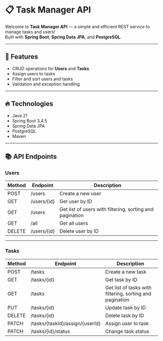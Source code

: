 # 📋 Task Manager API

Welcome to **Task Manager API** — a simple and efficient REST service to manage tasks and users!  
Built with **Spring Boot**, **Spring Data JPA**, and **PostgreSQL**.

---

## 🚀 Features

- CRUD operations for **Users** and **Tasks**
- Assign users to tasks
- Filter and sort users and tasks
- Validation and exception handling

---

## 🔥 Technologies

- Java 21
- Spring Boot 3.4.5
- Spring Data JPA
- PostgreSQL
- Maven
---
## 📚 API Endpoints

### Users

| Method | Endpoint        | Description                                              |
|--------|-----------------|----------------------------------------------------------|
| POST   | /users          | Create a new user                                        |
| GET    | /users/{id}     | Get user by ID                                           |
| GET    | /users          | Get list of users with filtering, sorting and pagination |
|GET     | /all            | Get all users                                            |
| DELETE | /users/{id}     | Delete user by ID                                        |

---

### Tasks

| Method | Endpoint                      | Description                                              |
|--------|-------------------------------|----------------------------------------------------------|
| POST   | /tasks                        | Create a new task                                        |
| GET    | /tasks/{id}                   | Get task by ID                                           |
| GET    | /tasks                        | Get list of tasks with filtering, sorting and pagination |
| PUT    | /tasks/{id}                   | Update task by ID                                        |
| DELETE | /tasks/{id}                   | Delete task by ID                                        |
| PATCH  | /tasks/{taskId}/assign/{userId} | Assign user to task                                      |
| PATCH  | /tasks/{id}/status            | Change task status                                       |
